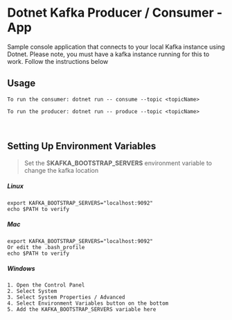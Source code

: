 # Dotnet Kafka Producer / Consumer - App

Sample console application that connects to your local Kafka instance using Dotnet. Please note, you must have a kafka instance running for this to work. Follow the instructions below 
     
## Usage
```
To run the consumer: dotnet run -- consume --topic <topicName>

To run the producer: dotnet run -- produce --topic <topicName>

```

$~$ 


## Setting Up Environment Variables

> Set the $**KAFKA_BOOTSTRAP_SERVERS** environment variable to change the kafka location

##### Linux
```
export KAFKA_BOOTSTRAP_SERVERS="localhost:9092"  
echo $PATH to verify
```  

##### Mac
```
export KAFKA_BOOTSTRAP_SERVERS="localhost:9092"
Or edit the .bash_profile
echo $PATH to verify
```

##### Windows
```
1. Open the Control Panel
2. Select System
3. Select System Properties / Advanced
4. Select Environment Variables button on the bottom
5. Add the KAFKA_BOOTSTRAP_SERVERS variable here
```

  $~$
